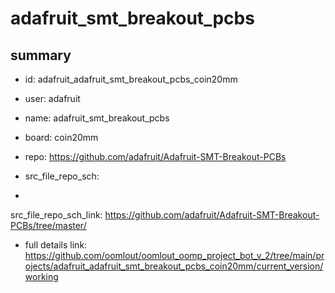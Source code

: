 # adafruit_smt_breakout_pcbs
 
## summary 
* id: adafruit_adafruit_smt_breakout_pcbs_coin20mm
* user: adafruit
* name: adafruit_smt_breakout_pcbs
* board: coin20mm
* repo: https://github.com/adafruit/Adafruit-SMT-Breakout-PCBs



* src_file_repo_sch: 
*
 src_file_repo_sch_link: https://github.com/adafruit/Adafruit-SMT-Breakout-PCBs/tree/master/
* full details link: https://github.com/oomlout/oomlout_oomp_project_bot_v_2/tree/main/projects/adafruit_adafruit_smt_breakout_pcbs_coin20mm/current_version/working  






